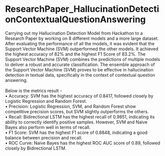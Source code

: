 # ResearchPaper_HallucinationDetectionContextualQuestionAnswering
Carrying out my Hallucination Detection Model from Hackathon to a Research Paper by working on 8 different models and a more large dataset.<br>
After evaluating the performance of all the models, it was evident that the Support Vector Machine (SVM) outperformed the other models. It achieved the highest accuracy of 82% and the highest F1 Score of 83.2%. The Support Vector Machine (SVM) combines the predictions of multiple models to deliver a robust and accurate classification. The ensemble approach of the Support Vector Machine (SVM) proves to be effective in hallucination detection in textual data, specifically in the context of contextual question answering.<br><br>
Below is the metrics result - <br>
• Accuracy: SVM has the highest accuracy of 0.8417, followed closely by Logistic Regression and Random Forest.<br>
• Precision: Logistic Regression, SVM, and Random Forest show competitive precision scores, but SVM slightly outperforms the others.<br>
• Recall: Bidirectional LSTM has the highest recall of 0.9851, indicating its ability to correctly identify positive samples. However, SVM and Naive Bayes also perform well in terms of recall.<br>
• F1 Score: SVM has the highest F1 score of 0.8848, indicating a good balance between precision and recall.<br>
• ROC Curve: Naive Bayes has the highest ROC AUC score of 0.89, followed closely by Bidirectional LSTM.<br>
